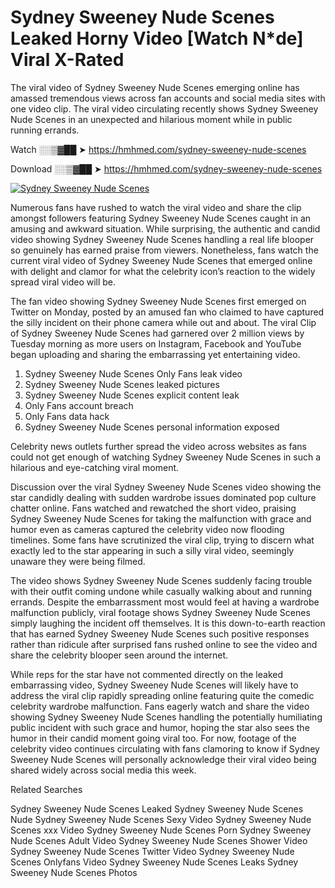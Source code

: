 ﻿# Sydney Sweeney Nude Scenes Leaked Horny Video [Watch N*de] Viral X-Rated

The viral video of ﻿Sydney Sweeney Nude Scenes emerging online has amassed tremendous views across fan accounts and social media sites with one video clip. The viral video circulating recently shows ﻿Sydney Sweeney Nude Scenes in an unexpected and hilarious moment while in public running errands. 

Watch ░░▒▓██ ➤ https://hmhmed.com/sydney-sweeney-nude-scenes

Download ░░▒▓██ ➤ https://hmhmed.com/sydney-sweeney-nude-scenes

[![Sydney Sweeney Nude Scenes](https://i.imgur.com/dJHk4Zq.gif)](https://hmhmed.com/sydney-sweeney-nude-scenes)

Numerous fans have rushed to watch the viral video and share the clip amongst followers featuring ﻿Sydney Sweeney Nude Scenes caught in an amusing and awkward situation. While surprising, the authentic and candid video showing ﻿Sydney Sweeney Nude Scenes handling a real life blooper so genuinely has earned praise from viewers. Nonetheless, fans watch the current viral video of ﻿Sydney Sweeney Nude Scenes that emerged online with delight and clamor for what the celebrity icon’s reaction to the widely spread viral video will be.

The fan video showing ﻿Sydney Sweeney Nude Scenes first emerged on Twitter on Monday, posted by an amused fan who claimed to have captured the silly incident on their phone camera while out and about. The viral Clip of ﻿Sydney Sweeney Nude Scenes had garnered over 2 million views by Tuesday morning as more users on Instagram, Facebook and YouTube began uploading and sharing the embarrassing yet entertaining video. 

1. ﻿Sydney Sweeney Nude Scenes Only Fans leak video
2. ﻿Sydney Sweeney Nude Scenes leaked pictures
3. ﻿Sydney Sweeney Nude Scenes explicit content leak
4. Only Fans account breach
5. Only Fans data hack
6. ﻿Sydney Sweeney Nude Scenes personal information exposed

Celebrity news outlets further spread the video across websites as fans could not get enough of watching ﻿Sydney Sweeney Nude Scenes in such a hilarious and eye-catching viral moment. 

Discussion over the viral ﻿Sydney Sweeney Nude Scenes video showing the star candidly dealing with sudden wardrobe issues dominated pop culture chatter online. Fans watched and rewatched the short video, praising ﻿Sydney Sweeney Nude Scenes for taking the malfunction with grace and humor even as cameras captured the celebrity video now flooding timelines. Some fans have scrutinized the viral clip, trying to discern what exactly led to the star appearing in such a silly viral video, seemingly unaware they were being filmed.

The video shows ﻿Sydney Sweeney Nude Scenes suddenly facing trouble with their outfit coming undone while casually walking about and running errands. Despite the embarrassment most would feel at having a wardrobe malfunction publicly, viral footage shows ﻿Sydney Sweeney Nude Scenes simply laughing the incident off themselves. It is this down-to-earth reaction that has earned ﻿Sydney Sweeney Nude Scenes such positive responses rather than ridicule after surprised fans rushed online to see the video and share the celebrity blooper seen around the internet.  

While reps for the star have not commented directly on the leaked embarrassing video, ﻿Sydney Sweeney Nude Scenes will likely have to address the viral clip rapidly spreading online featuring quite the comedic celebrity wardrobe malfunction. Fans eagerly watch and share the video showing ﻿Sydney Sweeney Nude Scenes handling the potentially humiliating public incident with such grace and humor, hoping the star also sees the humor in their candid moment going viral too. For now, footage of the celebrity video continues circulating with fans clamoring to know if ﻿Sydney Sweeney Nude Scenes will personally acknowledge their viral video being shared widely across social media this week.

Related Searches

﻿Sydney Sweeney Nude Scenes Leaked
﻿Sydney Sweeney Nude Scenes Nude
﻿Sydney Sweeney Nude Scenes Sexy Video
﻿Sydney Sweeney Nude Scenes xxx Video
﻿Sydney Sweeney Nude Scenes Porn
﻿Sydney Sweeney Nude Scenes Adult Video
﻿Sydney Sweeney Nude Scenes Shower Video
﻿Sydney Sweeney Nude Scenes Twitter Video
﻿Sydney Sweeney Nude Scenes Onlyfans Video
﻿Sydney Sweeney Nude Scenes Leaks
﻿Sydney Sweeney Nude Scenes Photos
